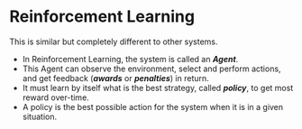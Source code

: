 # Reinforcement Learning

This is similar but completely different to other systems.

- In Reinforcement Learning, the system is called an **_Agent_**.
- This Agent can observe the environment, select and perform actions, and get feedback (**_awards_** or **_penalties_**) in return.
- It must learn by itself what is the best strategy, called **_policy_**, to get most reward over-time.
- A policy is the best possible action for the system when it is in a given situation.
